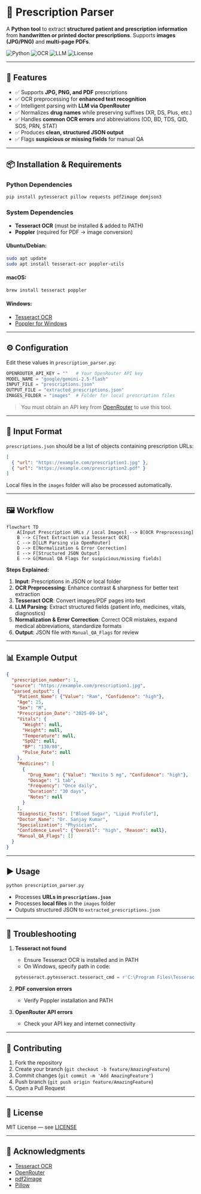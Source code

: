 # 🏥 Prescription Parser

A **Python tool** to extract **structured patient and prescription information** from **handwritten or printed doctor prescriptions**. Supports **images (JPG/PNG)** and **multi-page PDFs**.

![Python](https://img.shields.io/badge/Python-3.13%2B-blue)
![OCR](https://img.shields.io/badge/OCR-Tesseract-green)
![LLM](https://img.shields.io/badge/LLM-OpenRouter-orange)
![License](https://img.shields.io/badge/License-MIT-lightgrey)

---

## 🚀 Features

* ✅ Supports **JPG, PNG, and PDF** prescriptions
* ✅ OCR preprocessing for **enhanced text recognition**
* ✅ Intelligent parsing with **LLM via OpenRouter**
* ✅ Normalizes **drug names** while preserving suffixes (XR, DS, Plus, etc.)
* ✅ Handles **common OCR errors** and abbreviations (OD, BD, TDS, QID, SOS, PRN, STAT)
* ✅ Produces **clean, structured JSON output**
* ✅ Flags **suspicious or missing fields** for manual QA

---

## 📦 Installation & Requirements

### Python Dependencies

```bash
pip install pytesseract pillow requests pdf2image demjson3
```

### System Dependencies

* **Tesseract OCR** (must be installed & added to PATH)
* **Poppler** (required for PDF → image conversion)

#### Ubuntu/Debian:

```bash
sudo apt update
sudo apt install tesseract-ocr poppler-utils
```

#### macOS:

```bash
brew install tesseract poppler
```

#### Windows:

* [Tesseract OCR](https://github.com/UB-Mannheim/tesseract/wiki)
* [Poppler for Windows](http://blog.alivate.com.au/poppler-windows/)

---

## ⚙️ Configuration

Edit these values in `prescription_parser.py`:

```python
OPENROUTER_API_KEY = ""   # Your OpenRouter API key
MODEL_NAME = "google/gemini-2.5-flash"
INPUT_FILE = "prescriptions.json"
OUTPUT_FILE = "extracted_prescriptions.json"
IMAGES_FOLDER = "images"  # Folder for local prescription files
```

> You must obtain an API key from [OpenRouter](https://openrouter.ai/) to use this tool.

---

## 📂 Input Format

`prescriptions.json` should be a list of objects containing prescription URLs:

```json
[
  { "url": "https://example.com/prescription1.jpg" },
  { "url": "https://example.com/prescription2.pdf" }
]
```

Local files in the `images` folder will also be processed automatically.

---

## 🖼️ Workflow

```mermaid
flowchart TD
    A[Input Prescription URLs / Local Images] --> B[OCR Preprocessing]
    B --> C[Text Extraction via Tesseract OCR]
    C --> D[LLM Parsing via OpenRouter]
    D --> E[Normalization & Error Correction]
    E --> F[Structured JSON Output]
    E --> G[Manual QA Flags for suspicious/missing fields]
```

**Steps Explained:**

1. **Input**: Prescriptions in JSON or local folder
2. **OCR Preprocessing**: Enhance contrast & sharpness for better text extraction
3. **Tesseract OCR**: Convert images/PDF pages into text
4. **LLM Parsing**: Extract structured fields (patient info, medicines, vitals, diagnostics)
5. **Normalization & Error Correction**: Correct OCR mistakes, expand medical abbreviations, standardize formats
6. **Output**: JSON file with `Manual_QA_Flags` for review

---

## 📊 Example Output

```json
{
  "prescription_number": 1,
  "source": "https://example.com/prescription1.jpg",
  "parsed_output": {
    "Patient_Name": {"Value": "Ram", "Confidence": "high"},
    "Age": 25,
    "Sex": "M",
    "Prescription_Date": "2025-09-14",
    "Vitals": {
      "Weight": null,
      "Height": null,
      "Temperature": null,
      "SpO2": null,
      "BP": "130/80",
      "Pulse_Rate": null
    },
    "Medicines": [
      {
        "Drug_Name": {"Value": "Nexito 5 mg", "Confidence": "high"},
        "Dosage": "1 tab",
        "Frequency": "Once daily",
        "Duration": "30 days",
        "Notes": null
      }
    ],
    "Diagnostic_Tests": ["Blood Sugar", "Lipid Profile"],
    "Doctor_Name": "Dr. Sanjay Kumar",
    "Specialization": "Physician",
    "Confidence_Level": {"Overall": "high", "Reason": null},
    "Manual_QA_Flags": []
  }
}
```

---

## ▶️ Usage

```bash
python prescription_parser.py
```

* Processes **URLs in `prescriptions.json`**
* Processes **local files** in the `images` folder
* Outputs structured JSON to `extracted_prescriptions.json`

---

## 🐛 Troubleshooting

1. **Tesseract not found**

   * Ensure Tesseract OCR is installed and in PATH
   * On Windows, specify path in code:

   ```python
   pytesseract.pytesseract.tesseract_cmd = r'C:\Program Files\Tesseract-OCR\tesseract.exe'
   ```

2. **PDF conversion errors**

   * Verify Poppler installation and PATH

3. **OpenRouter API errors**

   * Check your API key and internet connectivity

---

## 🤝 Contributing

1. Fork the repository
2. Create your branch (`git checkout -b feature/AmazingFeature`)
3. Commit changes (`git commit -m 'Add AmazingFeature'`)
4. Push branch (`git push origin feature/AmazingFeature`)
5. Open a Pull Request

---

## 📝 License

MIT License — see [LICENSE](LICENSE)

---

## 🙏 Acknowledgments

* [Tesseract OCR](https://github.com/tesseract-ocr/tesseract)
* [OpenRouter](https://openrouter.ai/)
* [pdf2image](https://github.com/Belval/pdf2image)
* [Pillow](https://python-pillow.org/)

